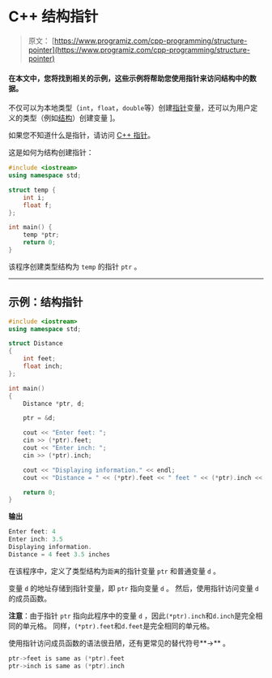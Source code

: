 # C++ 结构指针

> 原文： [https://www.programiz.com/cpp-programming/structure-pointer](https://www.programiz.com/cpp-programming/structure-pointer)

#### 在本文中，您将找到相关的示例，这些示例将帮助您使用指针来访问结构中的数据。

不仅可以为本地类型（`int`，`float`，`double`等）创建[指针](/cpp-programming/pointers "C++ pointers")变量，还可以为用户定义的类型（例如[结构](/cpp-programming/structure "C++ structures")）创建变量 ]。

如果您不知道什么是指针，请访问 [C++ 指针](https://www.programiz.com/cpp-programming/pointers)。

这是如何为结构创建指针：

```cpp
#include <iostream>
using namespace std;

struct temp {
    int i;
    float f;
};

int main() {
    temp *ptr;
    return 0;
}
```

该程序创建类型结构为 `temp` 的指针 `ptr` 。

* * *

## 示例：结构指针

```cpp
#include <iostream>
using namespace std;

struct Distance
{
    int feet;
    float inch;
};

int main()
{
    Distance *ptr, d;

    ptr = &d;

    cout << "Enter feet: ";
    cin >> (*ptr).feet;
    cout << "Enter inch: ";
    cin >> (*ptr).inch;

    cout << "Displaying information." << endl;
    cout << "Distance = " << (*ptr).feet << " feet " << (*ptr).inch << " inches";

    return 0;
}
```

**输出**

```cpp
Enter feet: 4
Enter inch: 3.5
Displaying information.
Distance = 4 feet 3.5 inches
```

在该程序中，定义了类型结构为`距离`的指针变量 `ptr` 和普通变量 `d` 。

变量 `d` 的地址存储到指针变量，即 `ptr` 指向变量 `d` 。 然后，使用指针访问变量 `d` 的成员函数。

**注意**：由于指针 `ptr` 指向此程序中的变量 `d` ，因此`(*ptr).inch`和`d.inch`是完全相同的单元格。 同样，`(*ptr).feet`和`d.feet`是完全相同的单元格。

使用指针访问成员函数的语法很丑陋，还有更常见的替代符号**->** 。

```cpp
ptr->feet is same as (*ptr).feet
ptr->inch is same as (*ptr).inch
```